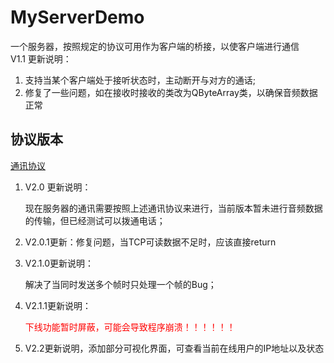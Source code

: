 # MyServerDemo
一个服务器，按照规定的协议可用作为客户端的桥接，以使客户端进行通信  
V1.1 更新说明：

1. 支持当某个客户端处于接听状态时，主动断开与对方的通话;
1. 修复了一些问题，如在接收时接收的类改为QByteArray类，以确保音频数据正常



## 协议版本

[通讯协议](./系统文档/通讯协议.md)

1. V2.0 更新说明：

   现在服务器的通讯需要按照上述通讯协议来进行，当前版本暂未进行音频数据的传输，但已经测试可以拨通电话；

2. V2.0.1更新：修复问题，当TCP可读数据不足时，应该直接return



1. V2.1.0更新说明：

   解决了当同时发送多个帧时只处理一个帧的Bug；

2. V2.1.1更新说明：

   <span style="color:red;">下线功能暂时屏蔽，可能会导致程序崩溃！！！！！！</span>

3. V2.2更新说明，添加部分可视化界面，可查看当前在线用户的IP地址以及状态

   
